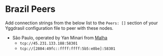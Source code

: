 # Brazil Peers

Add connection strings from the below list to the `Peers: []` section of your
Yggdrasil configuration file to peer with these nodes.

* São Paulo, operated by Yan Minari from [Malha](https://malha.global/)
  * `tcp://45.231.133.188:58301`
  * `tcp://[2804:49fc::ffff:ffff:5b5:e8be]:58301`
